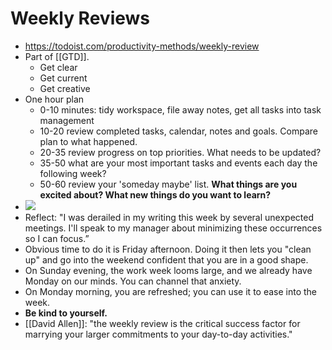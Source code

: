 # Weekly Reviews
- https://todoist.com/productivity-methods/weekly-review
- Part of [[GTD]].
    - Get clear
    - Get current
    - Get creative
- One hour plan
    - 0-10 minutes: tidy workspace, file away notes, get all tasks into task management
    - 10-20 review completed tasks, calendar, notes and goals. Compare plan to what happened.
    - 20-35 review progress on top priorities. What needs to be updated?
    - 35-50 what are your most important tasks and events each day the following week?
    - 50-60 review your 'someday maybe' list. **What things are you excited about? What new things do you want to learn?**
- ![](https://firebasestorage.googleapis.com/v0/b/firescript-577a2.appspot.com/o/imgs%2Fapp%2Fflancia%2FTKi3R4rHo6.png?alt=media&token=11b57d20-b300-469c-b39a-97af68069563)
- Reflect: "I was derailed in my writing this week by several unexpected meetings. I'll speak to my manager about minimizing these occurrences so I can focus.”
- Obvious time to do it is Friday afternoon. Doing it then lets you "clean up" and go into the weekend confident that you are in a good shape.
- On Sunday evening, the work week looms large, and we already have Monday on our minds. You can channel that anxiety.
- On Monday morning, you are refreshed; you can use it to ease into the week.
- **Be kind to yourself.**
- [[David Allen]]: "the weekly review is the critical success factor for marrying your larger commitments to your day-to-day activities."
